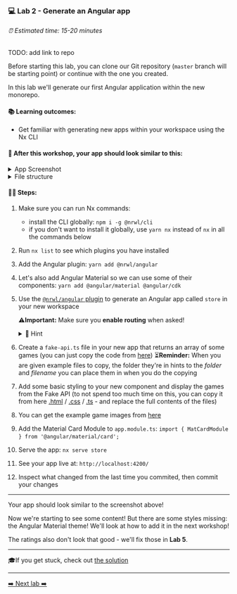 ### 💻 Lab 2 - Generate an Angular app

###### ⏰ Estimated time: 15-20 minutes

TODO: add link to repo

Before starting this lab, you can clone our Git repository (`master` branch will be starting point) or continue with the one you created.

In this lab we'll generate our first Angular application within the new monorepo.

#### 📚 Learning outcomes:

- Get familiar with generating new apps within your workspace using the Nx CLI

#### 📲 After this workshop, your app should look similar to this:

<details>
  <summary>App Screenshot</summary>
  <img src="../assets/lab2_result.png" width="500" alt="screenshot of lab2 result">
</details>

<details>
  <summary>File structure</summary>
  <img src="../assets/lab2_file_structure.png" height="700" alt="lab2 file structure">
</details>

#### 🏋️‍♀️ Steps:

1. Make sure you can run Nx commands:
   - install the CLI globally: `npm i -g @nrwl/cli`
   - if you don't want to install it globally, use `yarn nx` instead of `nx` in all the commands below
2. Run `nx list` to see which plugins you have installed
3. Add the Angular plugin: `yarn add @nrwl/angular`
4. Let's also add Angular Material so we can use some of their components: `yarn add @angular/material @angular/cdk`
5. Use the [`@nrwl/angular` plugin](https://nx.dev/angular/api/angular/schematics/application) to generate an Angular app called `store` in your new workspace

   ⚠️**Important:** Make sure you **enable routing** when asked!

   <details>
   <summary>🐳 Hint</summary>
   <img src="../assets/lab2_cmds.png" alt="Nx generate cmd structure">
   </details>

6. Create a `fake-api.ts` file in your new app that returns an array of some games (you can just copy the code from [here](https://github.com/rarmatei/nx-workshop/tree/master/examples/lab2/apps/frontend/src/fake-api/index.ts))
   ⏳**Reminder:** When you are given example files to copy, the folder they're in hints to the _folder_ and _filename_ you can place them in when you do the copying
7. Add some basic styling to your new component and display the games from the Fake API (to not spend too much time on this, you can copy it from here [.html](https://github.com/rarmatei/nx-workshop/tree/master/examples/lab2/apps/frontend/src/app/app.component.html) / [.css](https://github.com/rarmatei/nx-workshop/tree/master/examples/lab2/apps/frontend/src/app/app.component.css) / [.ts](https://github.com/rarmatei/nx-workshop/tree/master/examples/lab2/apps/frontend/src/app/app.component.ts) - and replace the full contents of the files)
8. You can get the example game images from [here](https://github.com/rarmatei/nx-workshop/tree/master/examples/lab2/apps/frontend/src/assets)
9. Add the Material Card Module to `app.module.ts`:
   `import { MatCardModule } from '@angular/material/card';`
10. Serve the app: `nx serve store`
11. See your app live at: `http://localhost:4200/`
12. Inspect what changed from the last time you commited, then commit your changes

---

Your app should look similar to the screenshot above!

Now we're starting to see some content! But there are some styles missing: the Angular Material theme! We'll look at how to add it in the next workshop!

The ratings also don't look that good - we'll fix those in **Lab 5**.

---

🎓If you get stuck, check out [the solution](SOLUTION.md)

---

[➡️ Next lab ➡️](../lab3/LAB.md)
